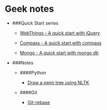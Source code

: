 Geek notes
=====================

* ###Quick Start series

	* [WebThings - A quick start with jQuery](webthings.md)

	* [Compass - A quick start with compass](compass.md)
	
	* [Mongo - A quick start with mongo db](mongodb_-_let's_begin.md)
	
	
* ###Notes

	* ####Python
	
		* [Draw a penn tree using NLTK](NLTK.md)
	* ####Git
	
		* [Git-rebase](rebase.md)
